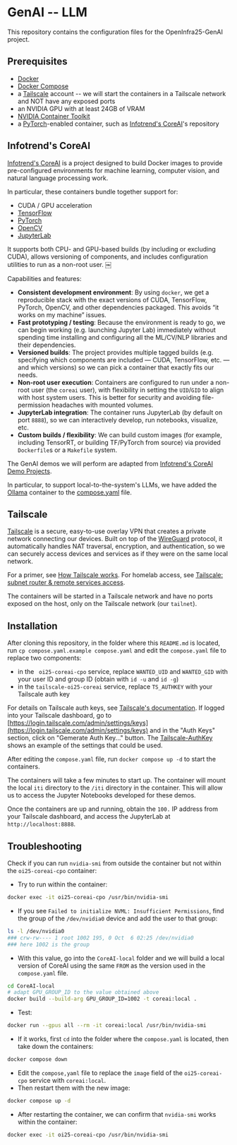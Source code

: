 # GenAI -- LLM

This repository contains the configuration files for the OpenInfra25-GenAI project.

## Prerequisites

- [Docker](https://docs.docker.com/get-docker/)
- [Docker Compose](https://docs.docker.com/compose/)
- a [Tailscale](https://tailscale.com/) account -- we will start the containers in a Tailscale network and NOT have any exposed ports
- an NVIDIA GPU with at least 24GB of VRAM
- [NVIDIA Container Toolkit](https://docs.nvidia.com/datacenter/cloud-native/container-toolkit/install-guide.html)
- a [PyTorch](https://pytorch.org/)-enabled container, such as [Infotrend's CoreAI](https://github.com/Infotrend-Inc/CoreAI)'s repository

## Infotrend's CoreAI

[Infotrend's CoreAI](https://github.com/Infotrend-Inc/CoreAI) is a project designed to build Docker images to provide pre-configured environments for machine learning, computer vision, and natural language processing work.

In particular, these containers bundle together support for:
- CUDA / GPU acceleration
- [TensorFlow](https://www.tensorflow.org/)
- [PyTorch](https://pytorch.org/)
- [OpenCV](https://opencv.org/)
- [JupyterLab](https://jupyter.org/)

It supports both CPU- and GPU-based builds (by including or excluding CUDA), allows versioning of components, and includes configuration utilities to run as a non-root user.  ￼

Capabilities and features:
- **Consistent development environment**: By using `docker`, we get a reproducible stack with the exact versions of CUDA, TensorFlow, PyTorch, OpenCV, and other dependencies packaged. This avoids “it works on my machine” issues.
- **Fast prototyping / testing**: Because the environment is ready to go, we can begin working (e.g. launching Jupyter Lab) immediately without spending time installing and configuring all the ML/CV/NLP libraries and their dependencies.
- **Versioned builds**: The project provides multiple tagged builds (e.g. specifying which components are included — CUDA, TensorFlow, etc. — and which versions) so we can pick a container that exactly fits our needs.
- **Non-root user execution**: Containers are configured to run under a non-root user (the `coreai` user), with flexibility in setting the `UID`/`GID` to align with host system users. This is better for security and avoiding file-permission headaches with mounted volumes.
- **JupyterLab integration**: The container runs JupyterLab (by default on port `8888`), so we can interactively develop, run notebooks, visualize, etc.
- **Custom builds / flexibility**: We can build custom images (for example, including TensorRT, or building TF/PyTorch from source) via provided` Dockerfile`s or a `Makefile` system.

The GenAI demos we will perform are adapted from [Infotrend's CoreAI Demo Projects](https://github.com/Infotrend-Inc/CoreAI-DemoProjects).

In particular, to support local-to-the-system's LLMs, we have added the [Ollama](https://github.com/ollama/ollama) container to the [compose.yaml](./compose.yaml) file.

## Tailscale

[Tailscale](https://tailscale.com/) is a secure, easy-to-use overlay VPN that creates a private network connecting our devices. 
Built on top of the [WireGuard](https://www.wireguard.com/) protocol, it automatically handles NAT traversal, encryption, and authentication, so we can securely access devices and services as if they were on the same local network.

For a primer, see [How Tailscale works](https://tailscale.com/blog/how-tailscale-works). 
For homelab access, see [Tailscale: subnet router & remote services access](https://www.gkr.one/blg-20250323-tailscale).

The containers will be started in a Tailscale network and have no ports exposed on the host, only on the Tailscale network (our `tailnet`).

## Installation

After cloning this repository, in the folder where this `README.md` is located, run `cp compose.yaml.example compose.yaml` and edit the `compose.yaml` file to replace two components:
- in the ` oi25-coreai-cpo` service, replace `WANTED_UID` and `WANTED_GID` with your user ID and group ID (obtain with `id -u` and `id -g`)
- in the `tailscale-oi25-coreai` service, replace `TS_AUTHKEY` with your Tailscale auth key

For details on Tailscale auth keys, see [Tailscale's documentation](https://tailscale.com/kb/1282/docker).
If logged into your Tailscale dashboard, go to [https://login.tailscale.com/admin/settings/keys](https://login.tailscale.com/admin/settings/keys) and in the "Auth Keys" section, click on "Gemerate Auth Key..." button. The [Tailscale-AuthKey](./Tailscale-AuthKey.png) shows an example of the settings that could be used.

After editing the `compose.yaml` file, run `docker compose up -d` to start the containers.

The containers will take a few minutes to start up. The container will mount the local `iti` directory to the `/iti` directory in the container. This will allow us to access the Jupyter Notebooks developed for these demos.

Once the containers are up and running, obtain the `100.` IP address from your Tailscale dashboard, and access the JupyterLab at `http://localhost:8888`. 

## Troubleshooting

Check if you can run `nvidia-smi` from outside the container but not within the `oi25-coreai-cpo` container:
- Try to run within the container:
```bash
docker exec -it oi25-coreai-cpo /usr/bin/nvidia-smi
```
- If you see `Failed to initialize NVML: Insufficient Permissions`, find the group of the `/dev/nvidia0` device and add the user to that group:
```bash
ls -l /dev/nvidia0
### crw-rw---- 1 root 1002 195, 0 Oct  6 02:25 /dev/nvidia0
### here 1002 is the group
```
- With this value, go into the `CoreAI-local` folder and we will build a local version of CoreAI using the same `FROM` as the version used in the `compose.yaml` file.
```bash
cd CoreAI-local
# adapt GPU_GROUP_ID to the value obtained above
docker build --build-arg GPU_GROUP_ID=1002 -t coreai:local .
```
- Test:
```bash
docker run --gpus all --rm -it coreai:local /usr/bin/nvidia-smi
```
- If it works, first `cd` into the folder where the `compose.yaml` is located, then take down the containers:
```bash
docker compose down
```
- Edit the `compose,yaml` file to replace the `image` field of the `oi25-coreai-cpo` service with `coreai:local`.
- Then restart them with the new image:
```bash
docker compose up -d
```
- After restarting the container, we can confirm that `nvidia-smi` works within the container:
```bash
docker exec -it oi25-coreai-cpo /usr/bin/nvidia-smi
```
